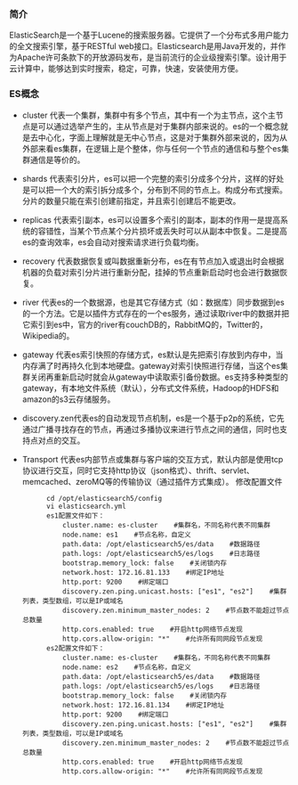 ### 简介
ElasticSearch是一个基于Lucene的搜索服务器。它提供了一个分布式多用户能力的全文搜索引擎，基于RESTful web接口。Elasticsearch是用Java开发的，并作为Apache许可条款下的开放源码发布，是当前流行的企业级搜索引擎。设计用于云计算中，能够达到实时搜索，稳定，可靠，快速，安装使用方便。

### ES概念
- cluster 代表一个集群，集群中有多个节点，其中有一个为主节点，这个主节点是可以通过选举产生的，主从节点是对于集群内部来说的。es的一个概念就是去中心化，字面上理解就是无中心节点，这是对于集群外部来说的，因为从外部来看es集群，在逻辑上是个整体，你与任何一个节点的通信和与整个es集群通信是等价的。

- shards 代表索引分片，es可以把一个完整的索引分成多个分片，这样的好处是可以把一个大的索引拆分成多个，分布到不同的节点上。构成分布式搜索。分片的数量只能在索引创建前指定，并且索引创建后不能更改。

- replicas 代表索引副本，es可以设置多个索引的副本，副本的作用一是提高系统的容错性，当某个节点某个分片损坏或丢失时可以从副本中恢复。二是提高es的查询效率，es会自动对搜索请求进行负载均衡。

- recovery 代表数据恢复或叫数据重新分布，es在有节点加入或退出时会根据机器的负载对索引分片进行重新分配，挂掉的节点重新启动时也会进行数据恢复。

 - river 代表es的一个数据源，也是其它存储方式（如：数据库）同步数据到es的一个方法。它是以插件方式存在的一个es服务，通过读取river中的数据并把它索引到es中，官方的river有couchDB的，RabbitMQ的，Twitter的，Wikipedia的。

- gateway 代表es索引快照的存储方式，es默认是先把索引存放到内存中，当内存满了时再持久化到本地硬盘。gateway对索引快照进行存储，当这个es集群关闭再重新启动时就会从gateway中读取索引备份数据。es支持多种类型的gateway，有本地文件系统（默认），分布式文件系统，Hadoop的HDFS和amazon的s3云存储服务。

- discovery.zen代表es的自动发现节点机制，es是一个基于p2p的系统，它先通过广播寻找存在的节点，再通过多播协议来进行节点之间的通信，同时也支持点对点的交互。

- Transport 代表es内部节点或集群与客户端的交互方式，默认内部是使用tcp协议进行交互，同时它支持http协议（json格式）、thrift、servlet、memcached、zeroMQ等的传输协议（通过插件方式集成）。
修改配置文件

            cd /opt/elasticsearch5/config
            vi elasticsearch.yml
            es1配置文件如下：
                cluster.name: es-cluster    #集群名，不同名称代表不同集群
                node.name: es1    #节点名称，自定义
                path.data: /opt/elasticsearch5/es/data    #数据路径
                path.logs: /opt/elasticsearch5/es/logs    #日志路径
                bootstrap.memory_lock: false    #关闭锁内存
                network.host: 172.16.81.133    #绑定IP地址
                http.port: 9200    #绑定端口
                discovery.zen.ping.unicast.hosts: ["es1", "es2"]    #集群列表，类型数组，可以是IP或域名
                discovery.zen.minimum_master_nodes: 2    #节点数不能超过节点总数量
                http.cors.enabled: true    #开启http网络节点发现
                http.cors.allow-origin: "*"    #允许所有同网段节点发现
            es2配置文件如下：
                cluster.name: es-cluster    #集群名，不同名称代表不同集群
                node.name: es2    #节点名称，自定义
                path.data: /opt/elasticsearch5/es/data    #数据路径
                path.logs: /opt/elasticsearch5/es/logs    #日志路径
                bootstrap.memory_lock: false    #关闭锁内存
                network.host: 172.16.81.134    #绑定IP地址
                http.port: 9200    #绑定端口
                discovery.zen.ping.unicast.hosts: ["es1", "es2"]    #集群列表，类型数组，可以是IP或域名
                discovery.zen.minimum_master_nodes: 2    #节点数不能超过节点总数量
                http.cors.enabled: true    #开启http网络节点发现
                http.cors.allow-origin: "*"    #允许所有同网段节点发现

